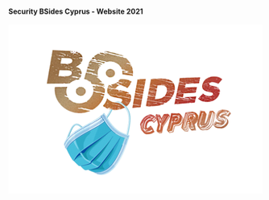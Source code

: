 #### Security BSides Cyprus - Website 2021

![](https://github.com/bsidescyprus/2021.bsidescyprus.github.io/blob/master/img/logo.png)
